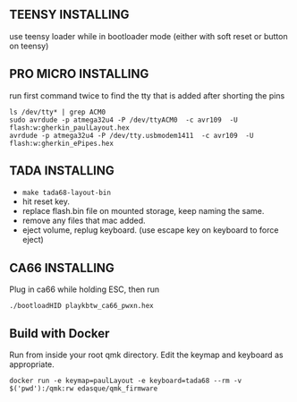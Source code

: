 
## TEENSY INSTALLING

use teensy loader while in bootloader mode (either with soft reset or button on teensy)


## PRO MICRO INSTALLING

run first command twice to find the tty that is added after shorting the pins
```
ls /dev/tty* | grep ACM0
sudo avrdude -p atmega32u4 -P /dev/ttyACM0  -c avr109  -U flash:w:gherkin_paulLayout.hex
avrdude -p atmega32u4 -P /dev/tty.usbmodem1411  -c avr109  -U flash:w:gherkin_ePipes.hex
```

## TADA INSTALLING

* `make tada68-layout-bin`
* hit reset key.
* replace flash.bin file on mounted storage, keep naming the same.
* remove any files that mac added.
* eject volume, replug keyboard. (use escape key on keyboard to force eject)

## CA66 INSTALLING

Plug in ca66 while holding ESC, then run
```
./bootloadHID playkbtw_ca66_pwxn.hex
```

## Build with Docker

Run from inside your root qmk directory. Edit the keymap and keyboard as appropriate.

```
docker run -e keymap=paulLayout -e keyboard=tada68 --rm -v $('pwd'):/qmk:rw edasque/qmk_firmware
```

